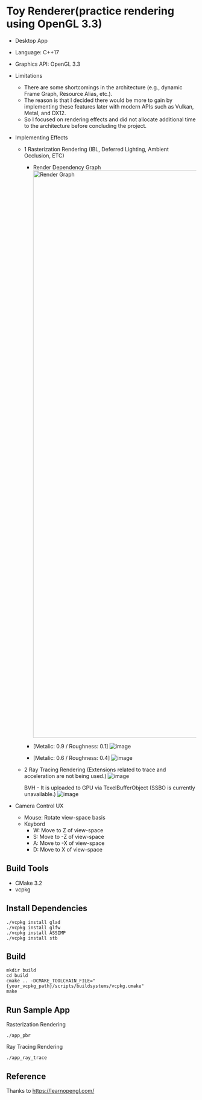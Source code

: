 # Toy Renderer(practice rendering using OpenGL 3.3)
- Desktop App
- Language: C++17
- Graphics API: OpenGL 3.3
- Limitations
  - There are some shortcomings in the architecture (e.g., dynamic Frame Graph, Resource Alias, etc.).
  - The reason is that I decided there would be more to gain by implementing these features later with modern APIs such as Vulkan, Metal, and DX12.
  - So I focused on rendering effects and did not allocate additional time to the architecture before concluding the project.
- Implementing Effects
  - 1 Rasterization Rendering (IBL, Deferred Lighting, Ambient Occlusion, ETC)
    - Render Dependency Graph
      <img width="1505" alt="Render Graph" src="https://github.com/user-attachments/assets/afa3c0ea-f917-4f72-960d-a927a8381afa">


    - [Metalic: 0.9 / Roughness: 0.1]
      ![image](https://github.com/Windowline/ToyRenderer/assets/17508384/28df3a4e-9c4d-4cca-bb7d-85bf422d8151)

    - [Metalic: 0.6 / Roughness: 0.4]
      ![image](https://github.com/Windowline/ToyRenderer/assets/17508384/9166d4bf-ed49-4649-96b0-6dce5239d380)
      
  - 2 Ray Tracing Rendering (Extensions related to trace and acceleration are not being used.)
      ![image](https://github.com/user-attachments/assets/269ab8cb-f933-4c4b-9ace-7984c17ab1b3)

      BVH - It is uploaded to GPU via TexelBufferObject (SSBO is currently unavailable.)
      ![image](https://github.com/user-attachments/assets/45fe607a-e085-43a8-a6ff-0ad41e248564)

  
- Camera Control UX
  - Mouse: Rotate view-space basis 
  - Keybord
    - W: Move to Z of view-space
    - S: Move to -Z of view-space
    - A: Move to -X of view-space
    - D: Move to X of view-space


## Build Tools
- CMake 3.2
- vcpkg

## Install Dependencies
```
./vcpkg install glad
./vcpkg install glfw
./vcpkg install ASSIMP
./vcpkg install stb
```

## Build
```
mkdir build
cd build
cmake .. -DCMAKE_TOOLCHAIN_FILE="{your_vcpkg_path}/scripts/buildsystems/vcpkg.cmake"
make
```

## Run Sample App
Rasterization Rendering
```
./app_pbr
```

Ray Tracing Rendering
```
./app_ray_trace
```

## Reference
Thanks to https://learnopengl.com/


  
